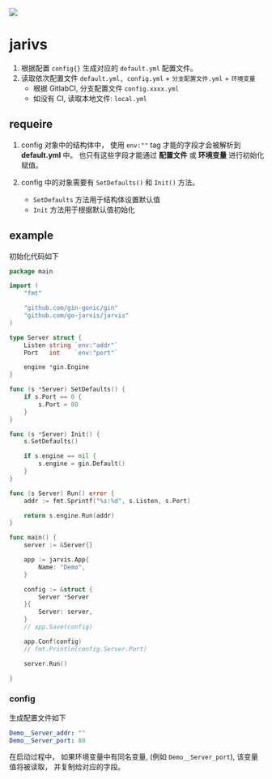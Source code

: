 ![](https://avatars.githubusercontent.com/u/82073077?s=400&u=f51fd1a2c01103122f249b4539fafb2495a109b1&v=4)
# jarivs

1. 根据配置 `config{}` 生成对应的 `default.yml` 配置文件。 
2. 读取依次配置文件 `default.yml, config.yml` + `分支配置文件.yml` + `环境变量`
    + 根据 GitlabCI, 分支配置文件 `config.xxxx.yml`
    + 如没有 CI, 读取本地文件: `local.yml`

## requeire

1. config 对象中的结构体中， 使用 `env:""` tag 才能的字段才会被解析到 **default.yml** 中。 也只有这些字段才能通过 **配置文件** 或 **环境变量** 进行初始化赋值。

2. config 中的对象需要有  `SetDefaults()` 和 `Init()` 方法。
    + `SetDefaults` 方法用于结构体设置默认值
    + `Init` 方法用于根据默认值初始化


## example

初始化代码如下

```go
package main

import (
	"fmt"

	"github.com/gin-gonic/gin"
	"github.com/go-jarvis/jarvis"
)

type Server struct {
	Listen string `env:"addr"`
	Port   int    `env:"port"`

	engine *gin.Engine
}

func (s *Server) SetDefaults() {
	if s.Port == 0 {
		s.Port = 80
	}
}

func (s *Server) Init() {
	s.SetDefaults()

	if s.engine == nil {
		s.engine = gin.Default()
	}
}

func (s Server) Run() error {
	addr := fmt.Sprintf("%s:%d", s.Listen, s.Port)

	return s.engine.Run(addr)
}

func main() {
	server := &Server{}

	app := jarvis.App{
		Name: "Demo",
	}

	config := &struct {
		Server *Server
	}{
		Server: server,
	}
	// app.Save(config)

	app.Conf(config)
	// fmt.Println(config.Server.Port)

	server.Run()

}

```

### config

生成配置文件如下

```yaml
Demo__Server_addr: ""
Demo__Server_port: 80
```

在启动过程中， 如果环境变量中有同名变量, (例如 `Demo__Server_port`), 该变量值将被读取， 并复制给对应的字段。
